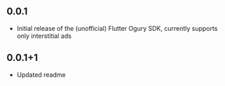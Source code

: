 ## 0.0.1

* Initial release of the (unofficial) Flutter Ogury SDK, currently supports only interstitial ads

## 0.0.1+1

* Updated readme

